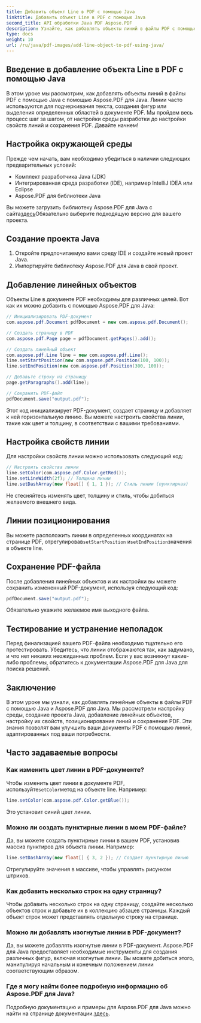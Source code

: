 ```yaml
---
title: Добавить объект Line в PDF с помощью Java
linktitle: Добавить объект Line в PDF с помощью Java
second_title: API обработки Java PDF Aspose.PDF
description: Узнайте, как добавлять объекты линий в файлы PDF с помощью Java с Aspose.PDF для Java. Настраивайте линии, размещайте их и создавайте динамические PDF-файлы без усилий.
type: docs
weight: 10
url: /ru/java/pdf-images/add-line-object-to-pdf-using-java/
---
```


## Введение в добавление объекта Line в PDF с помощью Java

В этом уроке мы рассмотрим, как добавлять объекты линий в файлы PDF с помощью Java с помощью Aspose.PDF для Java. Линии часто используются для подчеркивания текста, создания фигур или выделения определенных областей в документе PDF. Мы пройдем весь процесс шаг за шагом, от настройки среды разработки до настройки свойств линий и сохранения PDF. Давайте начнем!

## Настройка окружающей среды

Прежде чем начать, вам необходимо убедиться в наличии следующих предварительных условий:

- Комплект разработчика Java (JDK)
- Интегрированная среда разработки (IDE), например IntelliJ IDEA или Eclipse
- Aspose.PDF для библиотеки Java

 Вы можете загрузить библиотеку Aspose.PDF для Java с сайта[здесь](https://releases.aspose.com/pdf/java/)Обязательно выберите подходящую версию для вашего проекта.

## Создание проекта Java

1. Откройте предпочитаемую вами среду IDE и создайте новый проект Java.
2. Импортируйте библиотеку Aspose.PDF для Java в свой проект.

## Добавление линейных объектов

Объекты Line в документе PDF необходимы для различных целей. Вот как их можно добавить с помощью Aspose.PDF для Java:

```java
// Инициализировать PDF-документ
com.aspose.pdf.Document pdfDocument = new com.aspose.pdf.Document();

// Создать страницу в PDF
com.aspose.pdf.Page page = pdfDocument.getPages().add();

// Создать линейный объект
com.aspose.pdf.Line line = new com.aspose.pdf.Line();
line.setStartPosition(new com.aspose.pdf.Position(100, 100));
line.setEndPosition(new com.aspose.pdf.Position(300, 100));

// Добавьте строку на страницу
page.getParagraphs().add(line);

// Сохранить PDF-файл
pdfDocument.save("output.pdf");
```

Этот код инициализирует PDF-документ, создает страницу и добавляет к ней горизонтальную линию. Вы можете настроить свойства линии, такие как цвет и толщину, в соответствии с вашими требованиями.

## Настройка свойств линии

Для настройки свойств линии можно использовать следующий код:

```java
// Настроить свойства линии
line.setColor(com.aspose.pdf.Color.getRed());
line.setLineWidth(2f); // Толщина линии
line.setDashArray(new float[] { 1, 1 }); // Стиль линии (пунктирная)
```

Не стесняйтесь изменять цвет, толщину и стиль, чтобы добиться желаемого внешнего вида.

## Линии позиционирования

 Вы можете расположить линии в определенных координатах на странице PDF, отрегулировав`setStartPosition` и`setEndPosition`значения в объекте line.

## Сохранение PDF-файла

После добавления линейных объектов и их настройки вы можете сохранить измененный PDF-документ, используя следующий код:

```java
pdfDocument.save("output.pdf");
```

Обязательно укажите желаемое имя выходного файла.

## Тестирование и устранение неполадок

Перед финализацией вашего PDF-файла необходимо тщательно его протестировать. Убедитесь, что линии отображаются так, как задумано, и что нет никаких неожиданных проблем. Если у вас возникнут какие-либо проблемы, обратитесь к документации Aspose.PDF для Java для поиска решений.

## Заключение

В этом уроке мы узнали, как добавлять линейные объекты в файлы PDF с помощью Java и Aspose.PDF для Java. Мы рассмотрели настройку среды, создание проекта Java, добавление линейных объектов, настройку их свойств, позиционирование линий и сохранение PDF. Эти знания позволят вам улучшить ваши документы PDF с помощью линий, адаптированных под ваши потребности.

## Часто задаваемые вопросы

### Как изменить цвет линии в PDF-документе?

 Чтобы изменить цвет линии в документе PDF, используйте`setColor`метод на объекте line. Например:

```java
line.setColor(com.aspose.pdf.Color.getBlue());
```

Это установит синий цвет линии.

### Можно ли создать пунктирные линии в моем PDF-файле?

Да, вы можете создать пунктирные линии в вашем PDF, установив массив пунктиров для объекта линии. Например:

```java
line.setDashArray(new float[] { 3, 2 }); // Создает пунктирную линию
```

Отрегулируйте значения в массиве, чтобы управлять рисунком штрихов.

### Как добавить несколько строк на одну страницу?

Чтобы добавить несколько строк на одну страницу, создайте несколько объектов строк и добавьте их в коллекцию абзацев страницы. Каждый объект строк может представлять отдельную строку на странице.

### Можно ли добавлять изогнутые линии в PDF-документ?

Да, вы можете добавлять изогнутые линии в PDF-документ. Aspose.PDF для Java предоставляет необходимые инструменты для создания различных фигур, включая изогнутые линии. Вы можете добиться этого, манипулируя начальным и конечным положением линии соответствующим образом.

### Где я могу найти более подробную информацию об Aspose.PDF для Java?

Подробную документацию и примеры для Aspose.PDF для Java можно найти на странице документации.[здесь](https://reference.aspose.com/pdf/java/).